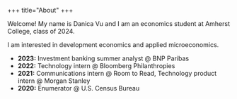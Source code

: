 +++
title="About"
+++

Welcome! My name is Danica Vu and I am an economics student at Amherst College, class of 2024.

I am interested in development economics and applied microeconomics.

- **2023:** Investment banking summer analyst @ BNP Paribas
- **2022:** Technology intern @ Bloomberg Philanthropies
- **2021:** Communications intern @ Room to Read, Technology product intern @ Morgan Stanley
- **2020:** Enumerator @ U.S. Census Bureau
